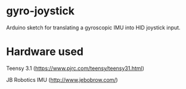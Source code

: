 gyro-joystick
=============

Arduino sketch for translating a gyroscopic IMU into HID joystick input.


Hardware used
=============
Teensy 3.1 (https://www.pjrc.com/teensy/teensy31.html)

JB Robotics IMU (http://www.jebobrow.com/)

